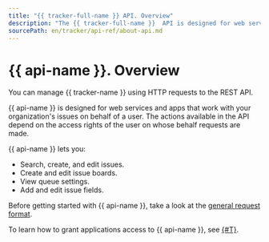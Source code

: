 ```yaml
---
title: "{{ tracker-full-name }} API. Overview"
description: "The {{ tracker-full-name }}  API is designed for web services and apps that work with your organization's issues on behalf of a user. The actions available in the API depend on the access rights of the user on whose behalf requests are made. You can manage {{ tracker-name }} using HTTP requests to the REST API."
sourcePath: en/tracker/api-ref/about-api.md
---
```


# {{ api-name }}. Overview

You can manage {{ tracker-name }} using HTTP requests to the REST API.

{{ api-name }} is designed for web services and apps that work with your organization's issues on behalf of a user. The actions available in the API depend on the access rights of the user on whose behalf requests are made.

{{ api-name }} lets you:

- Search, create, and edit issues.
- Create and edit issue boards.
- View queue settings.
- Add and edit issue fields.

Before getting started with {{ api-name }}, take a look at the [general request format](common-format.md).

To learn how to grant applications access to {{ api-name }}, see [{#T}](concepts/access.md).
